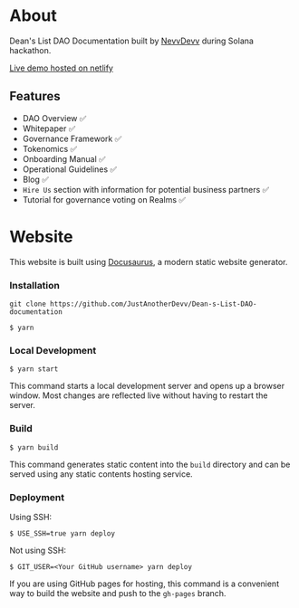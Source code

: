 # About

Dean's List DAO Documentation built by [NevvDevv](https://github.com/JustAnotherDevv) during Solana hackathon.

[Live demo hosted on netlify](https://deans-list-dao-docs.netlify.app)

## Features

- DAO Overview ✅
- Whitepaper ✅
- Governance Framework ✅
- Tokenomics ✅
- Onboarding Manual ✅
- Operational Guidelines ✅
- Blog ✅
- `Hire Us` section with information for potential business partners ✅
- Tutorial for governance voting on Realms ✅

# Website

This website is built using [Docusaurus](https://docusaurus.io/), a modern static website generator.

### Installation

```
git clone https://github.com/JustAnotherDevv/Dean-s-List-DAO-documentation

```

```
$ yarn
```

### Local Development

```
$ yarn start
```

This command starts a local development server and opens up a browser window. Most changes are reflected live without having to restart the server.

### Build

```
$ yarn build
```

This command generates static content into the `build` directory and can be served using any static contents hosting service.

### Deployment

Using SSH:

```
$ USE_SSH=true yarn deploy
```

Not using SSH:

```
$ GIT_USER=<Your GitHub username> yarn deploy
```

If you are using GitHub pages for hosting, this command is a convenient way to build the website and push to the `gh-pages` branch.
